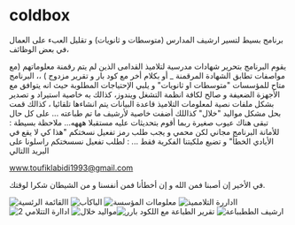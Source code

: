 # coldbox
برنامج  بسيط لتسير ارشيف المدارس (متوسطات و ثانويات) و  تقليل العبء على العمال  في بعض الوظائف، 
 
يقوم البرنامج بتحرير شهادات مدرسية لتلاميذ القدامى الذين لم يتم رقمنة معلوماتهم (مع  مواصفات تطابق الشهادة المرقمنة _ أو بكلام أخر مع كود بار و تقرير مزدوج  ) ،،
 البرنامج متاح للمؤسسات "متوسطات او ثانويات"
 و  يلبي الإحتياجات المطلوبة حيث انه يتوافق مع الأجهزة الضعيفة و صالح لكافة انظمة التشغل ويندوز،  كذالك
به خاصية استيراد و تصدير بشكل ملفات نصية لمعلومات التلاميذ
قاعدة  البيانات يتم انشاءها تلقائيا 
،
كذالك قمت بحل مشكل مواليد "خلال"
كذاللك  أضفت خاصية لأرشيف  ما  تم طباعته ...
 على كل حال تبقى هناك عيوب صغيرة 
ربما أقوم بتحديثات عليه مستقبلا هههه...
ملاحظة بسيطة : للأمانة البرنامج مجاني لكن محمي و يجب طلب رمز تفعيل نسختكم "هذا كي لا يقع في الأيادي الخطأ" و تضيع ملكيتنا الفكرية فقط ...
: لطلب تفعيل نسسختكم راسلونا على البريد االتالي

www.toufiklabidi1993@gmail.com 

في الأخير
إن أصبنا فمن الله و إن أخطأنا فمن أنفسنا و من الشيطان
شكرا لوقتك.



![االقائمة  الرئسية](https://user-images.githubusercontent.com/84546664/222123118-e0350342-7565-4b2a-8dae-cef9429457e4.JPG)
![الباكأب](https://user-images.githubusercontent.com/84546664/222123145-4940faf7-a439-4d6d-85d7-fccd57aec35c.JPG)
![معلوماات المؤسسة](https://user-images.githubusercontent.com/84546664/222123161-55a2a9db-561b-442b-a878-08c0be7a4ad3.JPG)
![ااداررة التلامميذ](https://user-images.githubusercontent.com/84546664/222123176-4c5813f4-46ae-474b-ac3f-bc11650537a1.JPG)
![اداارة التتلامي 2](https://user-images.githubusercontent.com/84546664/222123197-9e5a805f-579e-4a4c-b49c-b19d70e0fb47.JPG)
![مواليد خلال](https://user-images.githubusercontent.com/84546664/222123213-aaf03563-5da1-4799-9d49-7fcedbc2de97.JPG)![تقرير الطباعة مع  اللكود بارر](https://user-images.githubusercontent.com/84546664/222123231-a2e26a2e-0e34-484e-8a52-5e9538192fcd.JPG)
![ارشيف الططبباعة](https://user-images.githubusercontent.com/84546664/222123250-49a57193-125e-4274-bebc-bed07de2013f.JPG)

